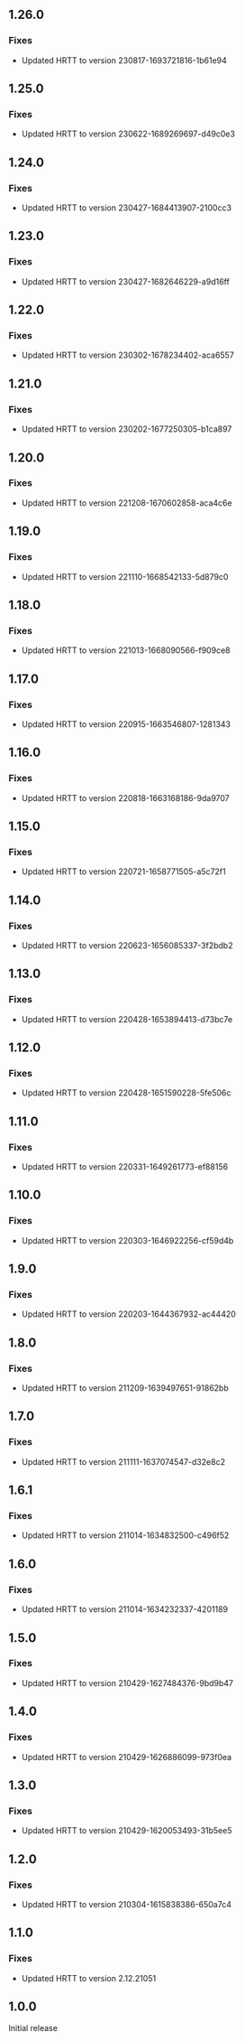 ## 1.26.0

### Fixes
- Updated HRTT to version 230817-1693721816-1b61e94

## 1.25.0

### Fixes
- Updated HRTT to version 230622-1689269697-d49c0e3

## 1.24.0

### Fixes
- Updated HRTT to version 230427-1684413907-2100cc3

## 1.23.0

### Fixes
- Updated HRTT to version 230427-1682646229-a9d16ff

## 1.22.0

### Fixes
- Updated HRTT to version 230302-1678234402-aca6557

## 1.21.0

### Fixes
- Updated HRTT to version 230202-1677250305-b1ca897

## 1.20.0

### Fixes
- Updated HRTT to version 221208-1670602858-aca4c6e

## 1.19.0

### Fixes
- Updated HRTT to version 221110-1668542133-5d879c0

## 1.18.0

### Fixes
- Updated HRTT to version 221013-1668090566-f909ce8

## 1.17.0

### Fixes
- Updated HRTT to version 220915-1663546807-1281343

## 1.16.0

### Fixes
- Updated HRTT to version 220818-1663168186-9da9707

## 1.15.0

### Fixes
- Updated HRTT to version 220721-1658771505-a5c72f1

## 1.14.0

### Fixes
- Updated HRTT to version 220623-1656085337-3f2bdb2

## 1.13.0

### Fixes
- Updated HRTT to version 220428-1653894413-d73bc7e

## 1.12.0

### Fixes
- Updated HRTT to version 220428-1651590228-5fe506c

## 1.11.0

### Fixes
- Updated HRTT to version 220331-1649261773-ef88156

## 1.10.0

### Fixes
- Updated HRTT to version 220303-1646922256-cf59d4b

## 1.9.0

### Fixes
- Updated HRTT to version 220203-1644367932-ac44420

## 1.8.0

### Fixes
- Updated HRTT to version 211209-1639497651-91862bb

## 1.7.0

### Fixes
- Updated HRTT to version 211111-1637074547-d32e8c2

## 1.6.1

### Fixes
- Updated HRTT to version 211014-1634832500-c496f52

## 1.6.0

### Fixes
- Updated HRTT to version 211014-1634232337-4201189

## 1.5.0

### Fixes
- Updated HRTT to version 210429-1627484376-9bd9b47

## 1.4.0

### Fixes
- Updated HRTT to version 210429-1626886099-973f0ea

## 1.3.0

### Fixes
- Updated HRTT to version 210429-1620053493-31b5ee5

## 1.2.0

### Fixes
- Updated HRTT to version 210304-1615838386-650a7c4

## 1.1.0

### Fixes
- Updated HRTT to version 2.12.21051

## 1.0.0

Initial release